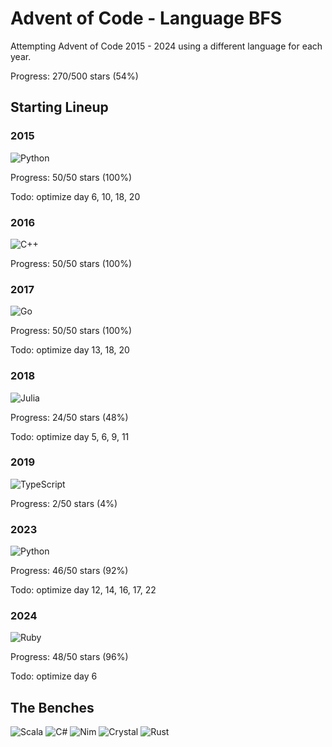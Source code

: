 # Advent of Code - Language BFS

Attempting Advent of Code 2015 - 2024 using a different language for each year.

Progress: 270/500 stars (54%)

## Starting Lineup

### 2015

![Python](https://img.shields.io/badge/python-3670A0?style=for-the-badge&logo=python&logoColor=ffdd54)

Progress: 50/50 stars (100%)

Todo: optimize day 6, 10, 18, 20

### 2016

![C++](https://img.shields.io/badge/c++-%2300599C.svg?style=for-the-badge&logo=c%2B%2B&logoColor=white)

Progress: 50/50 stars (100%)

### 2017

![Go](https://img.shields.io/badge/go-%2300ADD8.svg?style=for-the-badge&logo=go&logoColor=white)

Progress: 50/50 stars (100%)

Todo: optimize day 13, 18, 20

### 2018

![Julia](https://img.shields.io/badge/-Julia-9558B2?style=for-the-badge&logo=julia&logoColor=white)

Progress: 24/50 stars (48%)

Todo: optimize day 5, 6, 9, 11

### 2019

![TypeScript](https://img.shields.io/badge/typescript-%23007ACC.svg?style=for-the-badge&logo=typescript&logoColor=white)

Progress: 2/50 stars (4%)

### 2023

![Python](https://img.shields.io/badge/python-3670A0?style=for-the-badge&logo=python&logoColor=ffdd54)

Progress: 46/50 stars (92%)

Todo: optimize day 12, 14, 16, 17, 22

### 2024

![Ruby](https://img.shields.io/badge/ruby-%23CC342D.svg?style=for-the-badge&logo=ruby&logoColor=white)

Progress: 48/50 stars (96%)

Todo: optimize day 6

## The Benches

![Scala](https://img.shields.io/badge/scala-%23DC322F.svg?style=for-the-badge&logo=scala&logoColor=white)
![C#](https://img.shields.io/badge/c%23-%23239120.svg?style=for-the-badge&logo=csharp&logoColor=white)
![Nim](https://img.shields.io/badge/nim-%23FFE953.svg?style=for-the-badge&logo=nim&logoColor=white)
![Crystal](https://img.shields.io/badge/crystal-%23000000.svg?style=for-the-badge&logo=crystal&logoColor=white)
![Rust](https://img.shields.io/badge/rust-%23000000.svg?style=for-the-badge&logo=rust&logoColor=white)
